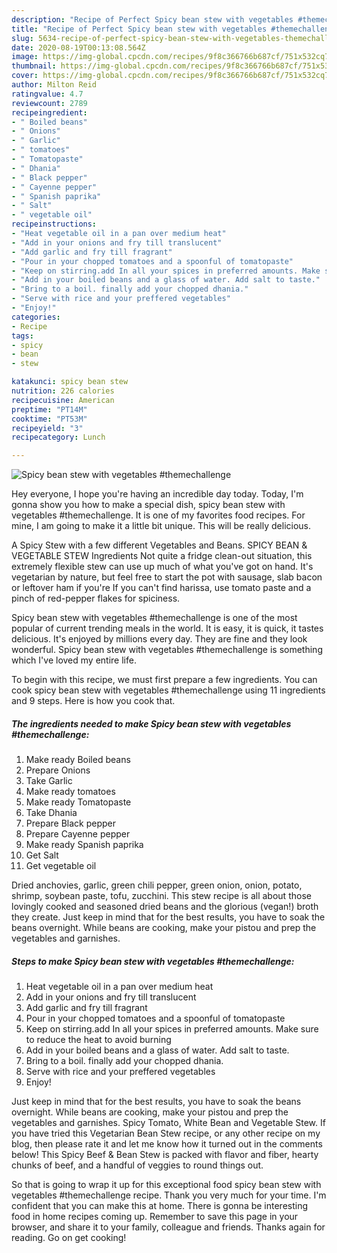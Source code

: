 ```yaml
---
description: "Recipe of Perfect Spicy bean stew with vegetables #themechallenge"
title: "Recipe of Perfect Spicy bean stew with vegetables #themechallenge"
slug: 5634-recipe-of-perfect-spicy-bean-stew-with-vegetables-themechallenge
date: 2020-08-19T00:13:08.564Z
image: https://img-global.cpcdn.com/recipes/9f8c366766b687cf/751x532cq70/spicy-bean-stew-with-vegetables-themechallenge-recipe-main-photo.jpg
thumbnail: https://img-global.cpcdn.com/recipes/9f8c366766b687cf/751x532cq70/spicy-bean-stew-with-vegetables-themechallenge-recipe-main-photo.jpg
cover: https://img-global.cpcdn.com/recipes/9f8c366766b687cf/751x532cq70/spicy-bean-stew-with-vegetables-themechallenge-recipe-main-photo.jpg
author: Milton Reid
ratingvalue: 4.7
reviewcount: 2789
recipeingredient:
- " Boiled beans"
- " Onions"
- " Garlic"
- " tomatoes"
- " Tomatopaste"
- " Dhania"
- " Black pepper"
- " Cayenne pepper"
- " Spanish paprika"
- " Salt"
- " vegetable oil"
recipeinstructions:
- "Heat vegetable oil in a pan over medium heat"
- "Add in your onions and fry till translucent"
- "Add garlic and fry till fragrant"
- "Pour in your chopped tomatoes and a spoonful of tomatopaste"
- "Keep on stirring.add In all your spices in preferred amounts. Make sure to reduce the heat to avoid burning"
- "Add in your boiled beans and a glass of water. Add salt to taste."
- "Bring to a boil. finally add your chopped dhania."
- "Serve with rice and your preffered vegetables"
- "Enjoy!"
categories:
- Recipe
tags:
- spicy
- bean
- stew

katakunci: spicy bean stew 
nutrition: 226 calories
recipecuisine: American
preptime: "PT14M"
cooktime: "PT53M"
recipeyield: "3"
recipecategory: Lunch

---
```



![Spicy bean stew with vegetables #themechallenge](https://img-global.cpcdn.com/recipes/9f8c366766b687cf/751x532cq70/spicy-bean-stew-with-vegetables-themechallenge-recipe-main-photo.jpg)

Hey everyone, I hope you're having an incredible day today. Today, I'm gonna show you how to make a special dish, spicy bean stew with vegetables #themechallenge. It is one of my favorites food recipes. For mine, I am going to make it a little bit unique. This will be really delicious.

A Spicy Stew with a few different Vegetables and Beans. SPICY BEAN &amp; VEGETABLE STEW Ingredients Not quite a fridge clean-out situation, this extremely flexible stew can use up much of what you&#39;ve got on hand. It&#39;s vegetarian by nature, but feel free to start the pot with sausage, slab bacon or leftover ham if you&#39;re If you can&#39;t find harissa, use tomato paste and a pinch of red-pepper flakes for spiciness.

Spicy bean stew with vegetables #themechallenge is one of the most popular of current trending meals in the world. It is easy, it is quick, it tastes delicious. It's enjoyed by millions every day. They are fine and they look wonderful. Spicy bean stew with vegetables #themechallenge is something which I've loved my entire life.


To begin with this recipe, we must first prepare a few ingredients. You can cook spicy bean stew with vegetables #themechallenge using 11 ingredients and 9 steps. Here is how you cook that.

<!--inarticleads1-->

##### The ingredients needed to make Spicy bean stew with vegetables #themechallenge:

1. Make ready  Boiled beans
1. Prepare  Onions
1. Take  Garlic
1. Make ready  tomatoes
1. Make ready  Tomatopaste
1. Take  Dhania
1. Prepare  Black pepper
1. Prepare  Cayenne pepper
1. Make ready  Spanish paprika
1. Get  Salt
1. Get  vegetable oil


Dried anchovies, garlic, green chili pepper, green onion, onion, potato, shrimp, soybean paste, tofu, zucchini. This stew recipe is all about those lovingly cooked and seasoned dried beans and the glorious (vegan!) broth they create. Just keep in mind that for the best results, you have to soak the beans overnight. While beans are cooking, make your pistou and prep the vegetables and garnishes. 

<!--inarticleads2-->

##### Steps to make Spicy bean stew with vegetables #themechallenge:

1. Heat vegetable oil in a pan over medium heat
1. Add in your onions and fry till translucent
1. Add garlic and fry till fragrant
1. Pour in your chopped tomatoes and a spoonful of tomatopaste
1. Keep on stirring.add In all your spices in preferred amounts. Make sure to reduce the heat to avoid burning
1. Add in your boiled beans and a glass of water. Add salt to taste.
1. Bring to a boil. finally add your chopped dhania.
1. Serve with rice and your preffered vegetables
1. Enjoy!


Just keep in mind that for the best results, you have to soak the beans overnight. While beans are cooking, make your pistou and prep the vegetables and garnishes. Spicy Tomato, White Bean and Vegetable Stew. If you have tried this Vegetarian Bean Stew recipe, or any other recipe on my blog, then please rate it and let me know how it turned out in the comments below! This Spicy Beef &amp; Bean Stew is packed with flavor and fiber, hearty chunks of beef, and a handful of veggies to round things out. 

So that is going to wrap it up for this exceptional food spicy bean stew with vegetables #themechallenge recipe. Thank you very much for your time. I'm confident that you can make this at home. There is gonna be interesting food in home recipes coming up. Remember to save this page in your browser, and share it to your family, colleague and friends. Thanks again for reading. Go on get cooking!

